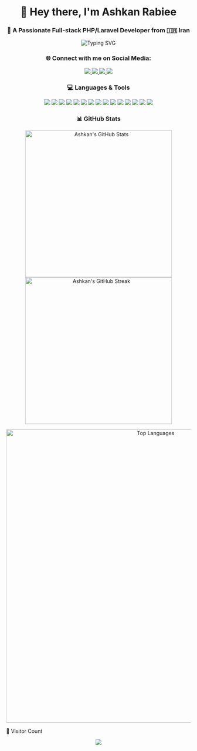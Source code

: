 <h1 align="center">👋 Hey there, I'm <b>Ashkan Rabiee</b></h1>
<h3 align="center">🚀 A Passionate Full-stack PHP/Laravel Developer from 🇮🇷 Iran</h3>

<p align="center">
  <img src="https://readme-typing-svg.herokuapp.com?font=Fira+Code&duration=4000&pause=500&center=true&vCenter=true&multiline=true&width=600&height=100&lines=Welcome+to+my+GitHub+profile!;I+build+beautiful+web+apps+with+Laravel+and+PHP!;Let's+create+amazing+things+together!" alt="Typing SVG" />
</p>

<h3 align="center">🌐 Connect with me on Social Media:</h3>
<p align="center">
  <a href="https://linkedin.com/in/ashkan-rabiee" target="_blank">
    <img src="https://img.shields.io/badge/-LinkedIn-0077B5?style=for-the-badge&logo=linkedin&logoColor=white" />
  </a>
  <a href="https://t.me/ashkan_rabiee" target="_blank">
    <img src="https://img.shields.io/badge/-Telegram-0088cc?style=for-the-badge&logo=telegram&logoColor=white" />
  </a>
  <a href="https://instagram.com/ashkan.rabiee" target="_blank">
    <img src="https://img.shields.io/badge/-Instagram-E4405F?style=for-the-badge&logo=instagram&logoColor=white" />
  </a>
  <a href="https://twitter.com/ashkan_rabiee" target="_blank">
    <img src="https://img.shields.io/badge/-Twitter-1DA1F2?style=for-the-badge&logo=twitter&logoColor=white" />
  </a>
</p>

<h3 align="center">💻 Languages & Tools</h3>
<p align="center">
  <img src="https://img.shields.io/badge/-PHP-777BB4?style=flat&logo=php&logoColor=white" />
  <img src="https://img.shields.io/badge/-Laravel-FF2D20?style=flat&logo=laravel&logoColor=white" />
  <img src="https://img.shields.io/badge/-Python-3776AB?style=flat&logo=python&logoColor=white" />
  <img src="https://img.shields.io/badge/-Kotlin-7F52FF?style=flat&logo=kotlin&logoColor=white" />
  <img src="https://img.shields.io/badge/-MySQL-00758F?style=flat&logo=mysql&logoColor=white" />
  <img src="https://img.shields.io/badge/-SQLite-003B57?style=flat&logo=sqlite&logoColor=white" />
  <img src="https://img.shields.io/badge/-HTML5-E34F26?style=flat&logo=html5&logoColor=white" />
  <img src="https://img.shields.io/badge/-CSS3-1572B6?style=flat&logo=css3&logoColor=white" />
  <img src="https://img.shields.io/badge/-Bootstrap-563D7C?style=flat&logo=bootstrap&logoColor=white" />
  <img src="https://img.shields.io/badge/-Postman-FF6C37?style=flat&logo=postman&logoColor=white" />
  <img src="https://img.shields.io/badge/-Git-F05032?style=flat&logo=git&logoColor=white" />
  <img src="https://img.shields.io/badge/-Linux-FCC624?style=flat&logo=linux&logoColor=black" />
  <img src="https://img.shields.io/badge/-Android-3DDC84?style=flat&logo=android&logoColor=white" />
  <img src="https://img.shields.io/badge/-XML-FF1B2D?style=flat&logo=xml&logoColor=white" />
  <img src="https://img.shields.io/badge/-WordPress-21759B?style=flat&logo=wordpress&logoColor=white" />
</p>



<h3 align="center">📊 GitHub Stats</h3>
<p align="center">
  <img src="https://github-readme-stats.vercel.app/api?username=ashkanrabiee&show_icons=true&theme=radical&hide_title=true" alt="Ashkan's GitHub Stats" width="400" />
  <img src="https://github-readme-streak-stats.herokuapp.com/?user=ashkanrabiee&theme=radical&hide_title=true" alt="Ashkan's GitHub Streak" width="400" />
</p>

<p align="center">
  <img src="https://github-readme-stats.vercel.app/api/top-langs/?username=ashkanrabiee&layout=compact&theme=radical&hide_title=true" alt="Top Languages" width="800" />
</p>


👀 Visitor Count
<p align="center">
<img src="https://komarev.com/ghpvc/?username=ashkanrabiee&label=Profile+Views&color=blue&style=flat" />
</p>

